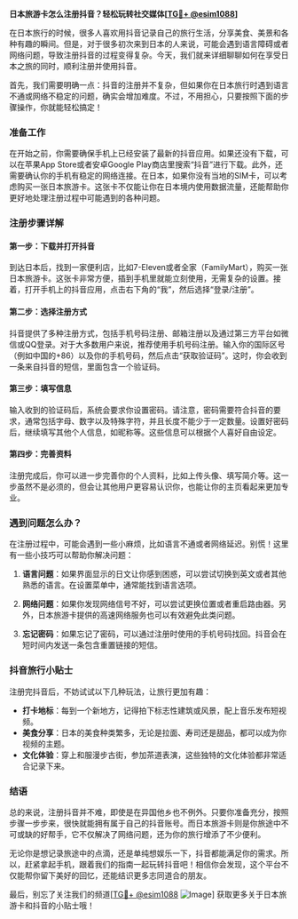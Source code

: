 **日本旅游卡怎么注册抖音？轻松玩转社交媒体[[TG💪+ @esim1088](https://t.me/s/esim1088)]**

在日本旅行的时候，很多人喜欢用抖音记录自己的旅行生活，分享美食、美景和各种有趣的瞬间。但是，对于很多初次来到日本的人来说，可能会遇到语言障碍或者网络问题，导致注册抖音的过程变得复杂。今天，我们就来详细聊聊如何在享受日本之旅的同时，顺利注册并使用抖音。

首先，我们需要明确一点：抖音的注册并不复杂，但如果你在日本旅行时遇到语言不通或网络不稳定的问题，确实会增加难度。不过，不用担心，只要按照下面的步骤操作，你就能轻松搞定！

### 准备工作

在开始之前，你需要确保手机上已经安装了最新的抖音应用。如果还没有下载，可以在苹果App Store或者安卓Google Play商店里搜索“抖音”进行下载。此外，还需要确认你的手机有稳定的网络连接。在日本，如果你没有当地的SIM卡，可以考虑购买一张日本旅游卡。这张卡不仅能让你在日本境内使用数据流量，还能帮助你更好地处理注册过程中可能遇到的各种问题。

### 注册步骤详解

#### 第一步：下载并打开抖音

到达日本后，找到一家便利店，比如7-Eleven或者全家（FamilyMart），购买一张日本旅游卡。这张卡非常方便，插到手机里就能立刻使用，无需复杂的设置。接着，打开手机上的抖音应用，点击右下角的“我”，然后选择“登录/注册”。

#### 第二步：选择注册方式

抖音提供了多种注册方式，包括手机号码注册、邮箱注册以及通过第三方平台如微信或QQ登录。对于大多数用户来说，推荐使用手机号码注册。输入你的国际区号（例如中国的+86）以及你的手机号码，然后点击“获取验证码”。这时，你会收到一条来自抖音的短信，里面包含一个验证码。

#### 第三步：填写信息

输入收到的验证码后，系统会要求你设置密码。请注意，密码需要符合抖音的要求，通常包括字母、数字以及特殊字符，并且长度不能少于一定数量。设置好密码后，继续填写其他个人信息，如昵称等。这些信息可以根据个人喜好自由设定。

#### 第四步：完善资料

注册完成后，你可以进一步完善你的个人资料，比如上传头像、填写简介等。这一步虽然不是必须的，但会让其他用户更容易认识你，也能让你的主页看起来更加专业。

### 遇到问题怎么办？

在注册过程中，可能会遇到一些小麻烦，比如语言不通或者网络延迟。别慌！这里有一些小技巧可以帮助你解决问题：

1. **语言问题**：如果界面显示的日文让你感到困惑，可以尝试切换到英文或者其他熟悉的语言。在设置菜单中，通常能找到语言选项。
   
2. **网络问题**：如果你发现网络信号不好，可以尝试更换位置或者重启路由器。另外，日本旅游卡提供的高速网络服务也可以有效避免此类问题。

3. **忘记密码**：如果忘记了密码，可以通过注册时使用的手机号码找回。抖音会在短时间内发送一条包含重置链接的短信。

### 抖音旅行小贴士

注册完抖音后，不妨试试以下几种玩法，让旅行更加有趣：

- **打卡地标**：每到一个新地方，记得拍下标志性建筑或风景，配上音乐发布短视频。
- **美食分享**：日本的美食种类繁多，无论是拉面、寿司还是甜品，都可以成为你视频的主题。
- **文化体验**：穿上和服漫步古街，参加茶道表演，这些独特的文化体验都非常适合记录下来。

### 结语

总的来说，注册抖音并不难，即使是在异国他乡也不例外。只要你准备充分，按照步骤一步步来，很快就能拥有属于自己的抖音账号。而日本旅游卡则是你旅途中不可或缺的好帮手，它不仅解决了网络问题，还为你的旅行增添了不少便利。

无论你是想记录旅途中的点滴，还是单纯想娱乐一下，抖音都能满足你的需求。所以，赶紧拿起手机，跟着我们的指南一起玩转抖音吧！相信你会发现，这个平台不仅能帮你留下美好的回忆，还能结识更多志同道合的朋友。

最后，别忘了关注我们的频道[[TG💪+ @esim1088](https://t.me/s/esim1088) ![Image](https://i.postimg.cc/4NQfJmqS/Snipaste-2025-05-13-00-14-12.png)] 获取更多关于日本旅游卡和抖音的小贴士哦！